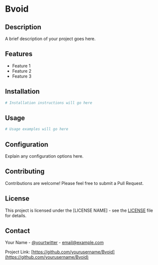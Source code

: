 # Bvoid

## Description
A brief description of your project goes here.

## Features
- Feature 1
- Feature 2
- Feature 3

## Installation
```bash
# Installation instructions will go here
```

## Usage
```bash
# Usage examples will go here
```

## Configuration
Explain any configuration options here.

## Contributing
Contributions are welcome! Please feel free to submit a Pull Request.

## License
This project is licensed under the [LICENSE NAME] - see the [LICENSE](LICENSE) file for details.

## Contact
Your Name - [@yourtwitter](https://twitter.com/yourtwitter) - email@example.com

Project Link: [https://github.com/yourusername/Bvoid](https://github.com/yourusername/Bvoid) 
